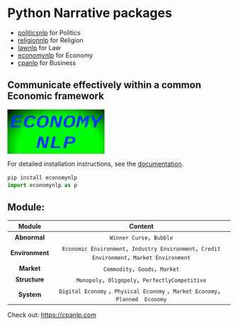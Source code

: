 # Python Narrative packages
- [politicsnlp](https://pypi.org/project/politicsnlp/) for Politics
- [religionnlp](https://pypi.org/project/religionnlp/) for Religion
- [lawnlp](https://pypi.org/project/lawnlp/) for Law
- [economynlp](https://pypi.org/project/economynlp/) for Economy
- [cpanlp](https://pypi.org/project/cpanlp/) for Business
## Communicate effectively within a common Economic framework
  
  <a >
<img src="https://raw.githubusercontent.com/python-narrative/economynlp/main/economynlp.jpg" width = "220" height = "100" alt="logo" align=center />
</a>

For detailed installation instructions, see the
[documentation](https://economynlp.com/documentation).
```python
pip install economynlp
import economynlp as p
```
## Module:
|  Module   | Content  |
|  :----:  | :----:  |
| **Abnormal**  | `Winner Curse`，`Bubble`|
| **Environment**  | `Economic Environment`，`Industry Environment`，`Credit Environment`，`Market Environment`|
| **Market**  | `Commodity`，`Goods`，`Market`|
| **Structure**  | `Monopoly`，`Oligopoly`，`PerfectlyCompetitive`|
| **System** |  `Digital Economy` ，`Physical Economy` ，`Market Economy`，`Planned  Economy` |


Check out: https://cpanlp.com